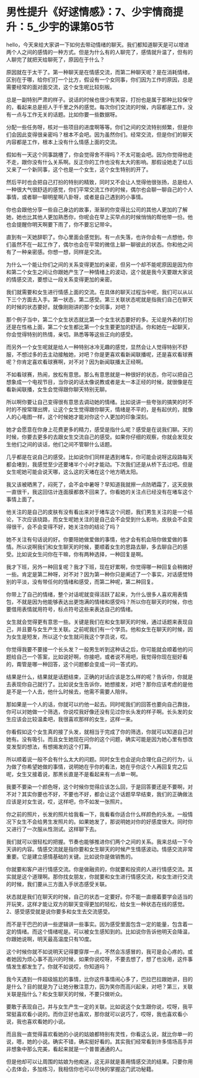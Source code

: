 # 男性提升《好逑情感》：7、少宇情商提升：5_少宇的课第05节

hello，今天来给大家讲一下如何去带动情绪的聊天。我们都知道聊天是可以增进两个人之间的感情的一种方式。但是为什么有的人聊完了，感情就升温了，但有的人聊完了就把天给聊死了，原因在于什么？

原因就在于太干了。第一种聊天是在情感交流，而第二种聊天呢？是在消耗情绪，区别在于哪，给你们打一个比方，假设有一个女同事，你们因为工作的原因，总是需要经常的面对面交流，这个女生呢比较刻板。

总是一副特别严肃的样子。说话的时候也很少有笑容，打扮也是属于那种比较保守的，看起来总是拒人于千里之外的感觉。每次你们交流的时候，内容都是工作，没有一点与工作无关的话题。比如你要一些数据呀。

分配一些任务呀，核对一些项目的进度啊等等。你们之间的交流特别频繁，但是你们会因此变得很亲密吗？根本不会吧。因为虽然你们。经常交流，但是你们的聊天内容都是工作，根本上没有什么情感上面的交流。

假如有一天这个同事跳槽了，你会觉得舍不得吗？不太可能会吧。因为你觉得他走不走，跟你没有什么关系啊。反正你的工作也没有太大的影响。那假设她走了以后又来了一个新同事，这个也是一个女生，这个女生特别的开了。

然后平时也会把自己打扮的特别的精致，同时又不会让人觉得他很张扬，总是给人一种很大气很舒适的感觉，你们平常交流工作的时候，偶尔也会聊一聊自己的个人事情，或者聊一聊明星啊八卦呀，或者是自己遇到的小事情。

你也会跟他分享一些自己身边的故事，渐渐的你变得比公司的其他人更加的了解她，她也比其他人更加熟悉你，你呢会在早上买早点的时候悄悄的帮他带一份。他也会提醒你明天啊要下雨了，你不要忘记带伞。

直到有一天她辞职了。你心里面会感觉到。有一点失落，也许你会有一点想他，你们虽然不在一起工作了，偶尔也会在平常的微信上聊一聊彼此的状态。你和他之间有了一种亲密感。你想一想，同样是交流。

为什么一个能让你们之间的关系变得更加的亲密，但另一个却不能呢原因是因为你和第二个女生之间让你跟她产生了一种情绪上的波动，这个就是我今天要跟大家说的情感交流，要想让一段关系变得更加的亲密。

我们就需要和女生进行情感上面的交流。在具体的聊天过程当中呢，我们可以从以下三个方面去入手。第一状态，第二感受。第三关联状态呢就是指我们自己在聊天的时候的状态要好。就像刚刚讲的那个女同事，对吧？

那个例子当中，第二个女生状态就比第一个女生状态要好的多。无论是外表的打扮还是在性格上面，第二个女生都比第一个女生要更加的舒适。你和她在一起聊天，你会觉得特别的热情，亲切。熟悉等等这些正向的感受。

而另外一个女生呢就是给人一种特别冰冷无趣的感觉，显然会让人觉得特别不舒服，不想过多的去主动接触她，对吧？你是更喜欢看新闻联播呢，还是喜欢看球赛呢？你肯定喜欢看球赛啊，对不对？因为新闻联播太正经啊。

不如看球赛，热闹，放松有意思。那么有意思就是一种很好的状态，你可以把自己想象成一个电视节目，当你说的话太像说教或者是太一本正经的时候，就很像是在看新闻联播，女生会觉得跟你聊天特别无聊。

所以啊你要让自己变得很有意思去调动她的情绪。比如说讲一些夸张的搞笑的时不时的不按常理出牌，让这个女生觉得跟你聊天，情绪是不平的，是有起伏的，就像人的心电图一样，这个时候她才能对你这个人更加的印象深刻。

她才会愿意在你身上花费更多的精力，感受是指什么呢？感受是在说我们聊。天的时候，你要去更多的去跟女生交流自己的感受。如果你仔细的观察，你就会发现女生他们之间的谈话，他们之间不管聊什么话题。

几乎都是在说自己的感受。比如说你们同样是遇到堵车，你可能会说呀这段路每天都会堵到，我感觉至少还要堵半个小时才能动。下次我们还是从桥下去过吧。但是女生呢她可能会说天哪，这么这的天堵在这个地方晒太阳。

我又该被晒黑了，闷死了，会不会中暑呀？早知道我就擦一点防晒霜了，这天皮肤一直很干，我这回估计连面膜都救不回来了。你看她的关注点已经没有在堵车这个事情上面了。

他关注的是自己的皮肤有没有看出来对于堵车这个问题，我们男生关注的是一个结论，下次应该绕路，而女生呢她关注的是自己会不会受到什么影响，皮肤会不会变得很干，会不会变得不好，她关注你的结论了吗？

她不关注有句话说的好。你要陪她做爱做的事情，他才会有机会陪你做爱做的事情。所以说啊我们和女生聊天的时候，要顺着女生的思路去聊，多去聊自己的感受。比如说女生问你在干嘛，你有两种选择，一种回复是啊。

我才下班，另外一种回复呢？我才下班，现在好累啊，你觉得哪一种回复会稍微好一些。肯定是第二种呀，对不对？因为第一种你只是阐述了一个事实，对话感觉特别的平淡，没有带任何的情绪和感受，而第二种呢，第二种回复。

你带上了自己的情绪，整个对话呢就变得活跃了起来，为什么很多人喜欢用表情包，不就是因为他能够表达出更饱满的情绪和感受吗？所以你在聊天的时候，你也要借用表情就用符号，标点符号这些来表达自己的情绪。

女生就会觉得更有意思一些。关键是我们在和女生聊天的时候，通过话题来表现自己，并且要与女生产生关联。之前呢我们有一个学员。他和女生在聊天的时候，因为女生是短发，所以这个女生就问我这个学员说，哎。

你觉得我要不要接一个长头发？一般男生听到这种话之后，你可能就会顺着他的问题给自己一个答案，比如说好啊，你接吧，或者说不用吧，我觉得你现在挺好看的，甭管是哪一种回答，这个问题都会变成一问一答式的。

结果是什么，结果就是话题结束，正确的对话应该是怎么样的呢？告诉你，你就是去表现你自己就行了。比如说女生告诉你，她想接发，对吧？那你应该考虑的是他是不是一个人去，他什么时候去，他需不需要人陪伴。

那如果是一个人的话，你就可以约他一起去。同时呢我们的回答也要向自己靠拢，你可以对她做一个筛选，你说哎我好像还没有见过你长头发的样子啊。长头发的女生应该会比较温柔吧，我很喜欢那样的女生，这样一来。

你看假如这个女生真的接了头发，就相当于完成了你的筛选，你就可以知道自己对她有。没有吸引。而且女生她现在问你的这个问题，确实可能是因为她心里有想改变发型的想法，有想揭发的这个打算。

所以顺着说一般不会有什么太大的问题。同时女生也会逆向合理化自己的行为，认为做了你希望她做的事情，说明她在乎你的看法，她在乎你这个人再回复完之后呢，女生又接着说，那黑长直是不是看起来有一点单一啊。

我要不要染一个颜色呀，这个时候你觉得应该怎么回，于是回答要还是不要啊，对不对？其实你要也不好，不要也不好，都会让这个话题早早结束，我们的正确做法应该是对女生说，哎，这样吧，你不如发一张照片。

你之前的照片，长发的照片给我看一下，我看看你适合什么样颜色的头发。一般情况下女生不会给男生发照片的。如果她发了，那说明她对你的好感度很大。同时你又进行了一次服从性测试。这样聊下去。

我们就可以很轻松的把握。节奏也能够推进你们两个之间的关系。我来总结一下今天讲的内容。情感交流就是指你要和女生聊天的时候产生情感波动。情感交流非常重要。它是建立感情基础的关键。比如说你是做销售的。

你就要和客户进行情感交流。你是做融资的，你就要和投资的人进行情感交流。其实就是这个道理啊。那你找女朋友，你就要和女生进行情感交流，和女生进行交流的时候，我们要从三方面入手状态感受关联。

状态就是我们在聊天的时候，自己的状态一定要好。你不能一直绷着要学会适当的开玩笑，这样才能让双方的聊天变得更加的轻松，给女生一种状态在线的感觉。2、感受感受就是说你要多和女生去交流感受。

而不是干巴巴的讲一些逻辑讲一些事实。因为感受里面包含一定的能量，包含着一定的情绪。而这个情绪呢是。可以被女生感知到的。比如说你告诉他明天会降温，你跟她说啊，明天最高温度只有10度。

这个时候你就不如说明天记得要穿厚一点，不然会冻感冒的，我可是会心疼的。或者她因为烦心事不高兴的时候，如果你说哎呀，不要去想了，想了也没用，这件事情发生都发生了。你就不如说哎，你知道吗？

我今天遇到一件超级尴尬的事情，比你这件事情闹心多了，巴拉巴拉跟她讲，目的是什么？目的就是为了让她分散注意力，因为笑你而高兴起来，对吧？第三，关联关联是指什么？和女生聊天的时候，不要只做听众。

要敢于表现自己，并与女生产生一定的关联。比如说这个女生跟你说，哎呀，我平常挺喜欢看小说的。而你正好也喜欢，那你就可以说巧了，哎呀，我也喜欢看小说，我也喜欢看她的小说。

而且我一直觉得喜欢看她的小说的姑娘都特别有灵性，你看这么说，就比你单一的说，嗯，她的小说。确实不错，确实挺好看的。其实我们经常看到许多情场高手并非想象中那么完美，看起来就是一个普普通通的人。

但是他却可以让周围的姑娘为他痴迷，这无非就是善用情感交流的结果。只要你用心去体会，多加练习，我相信你也可以尽快的掌握这门武功秘籍。


